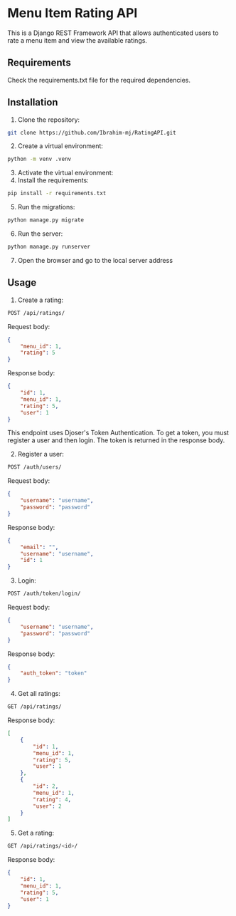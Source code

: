 # Menu Item Rating API

This is a Django REST Framework API that allows authenticated users to rate a menu item and view the available ratings.

## Requirements
Check the requirements.txt file for the required dependencies.

## Installation

1. Clone the repository:
 ```bash
git clone https://github.com/Ibrahim-mj/RatingAPI.git
```
2. Create a virtual environment:
```bash
python -m venv .venv
```
3. Activate the virtual environment:
4. Install the requirements:
```bash
pip install -r requirements.txt
```
5. Run the migrations:
```bash
python manage.py migrate
```
6. Run the server:
```bash
python manage.py runserver
```
7. Open the browser and go to the local server address

## Usage
1. Create a rating:
```bash
POST /api/ratings/
```
Request body:
```json
{
    "menu_id": 1,
    "rating": 5
}
```
Response body:
```json
{
    "id": 1,
    "menu_id": 1,
    "rating": 5,
    "user": 1
}
```
This endpoint uses Djoser's Token Authentication. To get a token, you must register a user and then login. The token is returned in the response body.

2. Register a user:
```bash
POST /auth/users/
```
Request body:
```json
{
    "username": "username",
    "password": "password"
}
```
Response body:
```json
{
    "email": "",
    "username": "username",
    "id": 1
}
```
3. Login:
```bash
POST /auth/token/login/
```
Request body:
```json
{
    "username": "username",
    "password": "password"
}
```
Response body:
```json
{
    "auth_token": "token"
}
```
4. Get all ratings:
```bash
GET /api/ratings/
```
Response body:
```json
[
    {
        "id": 1,
        "menu_id": 1,
        "rating": 5,
        "user": 1
    },
    {
        "id": 2,
        "menu_id": 1,
        "rating": 4,
        "user": 2
    }
]
```
5. Get a rating:
```bash
GET /api/ratings/<id>/
```
Response body:
```json
{
    "id": 1,
    "menu_id": 1,
    "rating": 5,
    "user": 1
}
```

